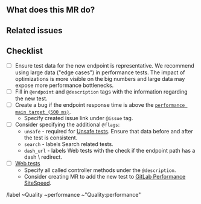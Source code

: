 ## What does this MR do?

<!-- Briefly describe what this MR is about. -->

## Related issues

<!-- Mention the GPT issue this MR is related to -->

## Checklist

- [ ] Ensure test data for the new endpoint is representative. We recommend using large data ("edge cases") in performance tests. The impact of optimizations is more visible on the big numbers and large data may expose more performance bottlenecks.
- [ ] Fill in `@endpoint` and `@description` tags with the information regarding the new test.
- [ ] Create a bug if the endpoint response time is above the [`performance main target (500 ms)`](https://about.gitlab.com/handbook/engineering/quality/issue-triage/#severity).
  - Specify created issue link under `@issue` tag.
- [ ] Consider specifying the additional `@flags`:  
  - `unsafe` - required for [Unsafe tests](https://gitlab.com/gitlab-org/quality/performance/-/blob/master/docs/k6.md#unsafe-tests). Ensure that data before and after the test is consistent.
  - `search` - labels Search related tests.
  - `dash_url` - labels Web tests with the check if the endpoint path has a dash \ redirect.
- [ ] [Web tests](https://gitlab.com/gitlab-org/quality/performance/-/blob/master/docs/k6.md#test-types)
  - Specify all called controller methods under the `@description`.
  - Consider creating MR to add the new test to [GitLab Performance SiteSpeed](https://gitlab.com/gitlab-org/quality/performance-sitespeed).

/label ~Quality ~performance ~"Quality:performance"
